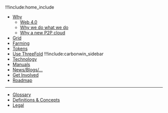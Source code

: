 !!!include:home_include
- [Why](why_intro)
  - [Web 4.0](web4)
  - [Why we do what we do](why_intro)
  - [Why a new P2P cloud](why_grid_link)
- [Grid](grid_home)
- [Farming](farming_home)
- [Tokens](tokens_home)
- [Use ThreeFold](grid_use)
!!!include:carbonwin_sidebar
- [Technology](technology)
- [Manuals](wiki_overview)
- [News/Blogs/...](communication)
- [Get Involved](getinvolved)
- [Roadmap](roadmap)
------------
- [Glossary](defs)
- [Definitions & Concepts](definitions_concepts)
- [Legal](legal)